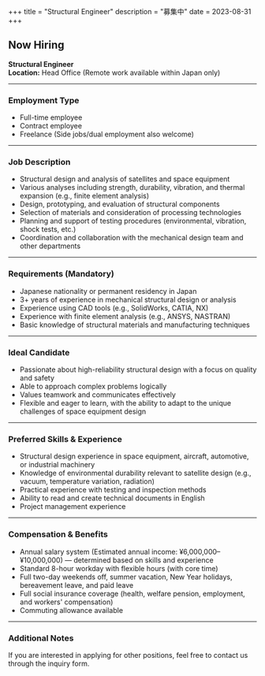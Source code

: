 +++
title = "Structural Engineer"
description = "募集中"
date = 2023-08-31
+++

## Now Hiring  
**Structural Engineer**  
**Location:** Head Office (Remote work available within Japan only)

---

### Employment Type  
- Full-time employee  
- Contract employee  
- Freelance (Side jobs/dual employment also welcome)

---

### Job Description  
- Structural design and analysis of satellites and space equipment  
- Various analyses including strength, durability, vibration, and thermal expansion (e.g., finite element analysis)  
- Design, prototyping, and evaluation of structural components  
- Selection of materials and consideration of processing technologies  
- Planning and support of testing procedures (environmental, vibration, shock tests, etc.)  
- Coordination and collaboration with the mechanical design team and other departments

---

### Requirements (Mandatory)  
- Japanese nationality or permanent residency in Japan  
- 3+ years of experience in mechanical structural design or analysis  
- Experience using CAD tools (e.g., SolidWorks, CATIA, NX)  
- Experience with finite element analysis (e.g., ANSYS, NASTRAN)  
- Basic knowledge of structural materials and manufacturing techniques

---

### Ideal Candidate  
- Passionate about high-reliability structural design with a focus on quality and safety  
- Able to approach complex problems logically  
- Values teamwork and communicates effectively  
- Flexible and eager to learn, with the ability to adapt to the unique challenges of space equipment design

---

### Preferred Skills & Experience  
- Structural design experience in space equipment, aircraft, automotive, or industrial machinery  
- Knowledge of environmental durability relevant to satellite design (e.g., vacuum, temperature variation, radiation)  
- Practical experience with testing and inspection methods  
- Ability to read and create technical documents in English  
- Project management experience

---

### Compensation & Benefits  
- Annual salary system (Estimated annual income: ¥6,000,000–¥10,000,000) — determined based on skills and experience  
- Standard 8-hour workday with flexible hours (with core time)  
- Full two-day weekends off, summer vacation, New Year holidays, bereavement leave, and paid leave  
- Full social insurance coverage (health, welfare pension, employment, and workers' compensation)  
- Commuting allowance available

---

### Additional Notes  
If you are interested in applying for other positions, feel free to contact us through the inquiry form.
